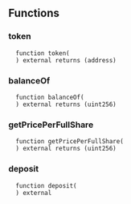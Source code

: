 


## Functions
### token
```solidity
  function token(
  ) external returns (address)
```




### balanceOf
```solidity
  function balanceOf(
  ) external returns (uint256)
```




### getPricePerFullShare
```solidity
  function getPricePerFullShare(
  ) external returns (uint256)
```




### deposit
```solidity
  function deposit(
  ) external
```




